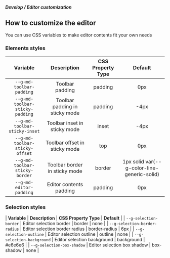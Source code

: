 ##### Develop / Editor customization

## How to customize the editor
You can use CSS variables to make editor contents fit your own needs

### Elements styles
| **Variable** | **Description** | **CSS Property Type** | **Default** |
| :---:  | :---: | :---: | :---: |
| `--g-md-toolbar-padding` | Toolbar padding | padding | 0px |
| `--g-md-toolbar-sticky-padding` | Toolbar padding in sticky mode | padding | -4px |
| `--g-md-toolbar-sticky-inset` | Toolbar inset in sticky mode | inset | -4px |
| `--g-md-toolbar-sticky-offset` | Toolbar offset in sticky mode | top | 0px |
| `--g-md-toolbar-sticky-border` | Toolbar border in sticky mode | border | 1px solid var(--g-color-line-generic-solid) |
| `--g-md-editor-padding` | Editor contents padding | padding | 0px |

### Selection styles
| **Variable** | **Description** | **CSS Property Type** | **Default** |
| `--g-selection-border` | Editor selection border | border | none |
| `--g-selection-border-radius` | Editor selection border radius | border-radius | 6px |
| `--g-selection-outline` | Editor selection outline | outline | none |
| `--g-selection-background` | Editor selection background | background | #e6e6e6 |
| `--g-selection-box-shadow` | Editor selection box shadow | box-shadow | none |
